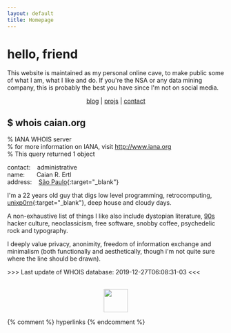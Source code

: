 ```yaml
---
layout: default
title: Homepage
---
```


# hello, friend

This website is maintained as my personal online cave, to make public some of
what I am, what I like and do. If you're the NSA or any data mining company,
this is probably the best you have since I'm not on social media.

<center>
  <a href="/blog.html">blog</a>
  |
  <a href="/projs.html">projs</a>
  |
  <a href="/contact.html">contact</a>
</center>

## $ whois caian.org

% IANA WHOIS server<br />
% for more information on IANA, visit http://www.iana.org<br />
% This query returned 1 object<br />

contact: &nbsp;&nbsp; administrative<br />
name: &nbsp;&nbsp;&nbsp;&nbsp;&nbsp; Caian R. Ertl<br />
address: &nbsp;&nbsp; [São Paulo][home]{:target="_blank"}<br />

I'm a 22 years old guy that digs low level programming, retrocomputing,
[unixp0rn][pron]{:target="_blank"}, deep house and cloudy days.

A non-exhaustive list of things I like also include dystopian literature,
[90s][90s] hacker culture, neoclassicism, free software, snobby coffee,
psychedelic rock and typography.

I deeply value privacy, anonimity, freedom of information exchange and
minimalism (both functionally and aesthetically, though i'm not quite sure
where the line should be drawn).

&gt;&gt;&gt; Last update of WHOIS database: 2019-12-27T06:08:31-03 &lt;&lt;&lt; <br /><br />

<center>
  <a href="https://www.kopimi.com" target="_blank">
    <img src="https://caian-org.s3.amazonaws.com/assets/gc/kopimi.png"
         height="54"
         width="56">
  </a>
</center>


{% comment %}
    hyperlinks
{% endcomment %}

[home]: https://en.wikipedia.org/wiki/S%C3%A3o_Paulo_(state)
[pron]: https://www.reddit.com/r/unixporn
[90s]: /geocities

